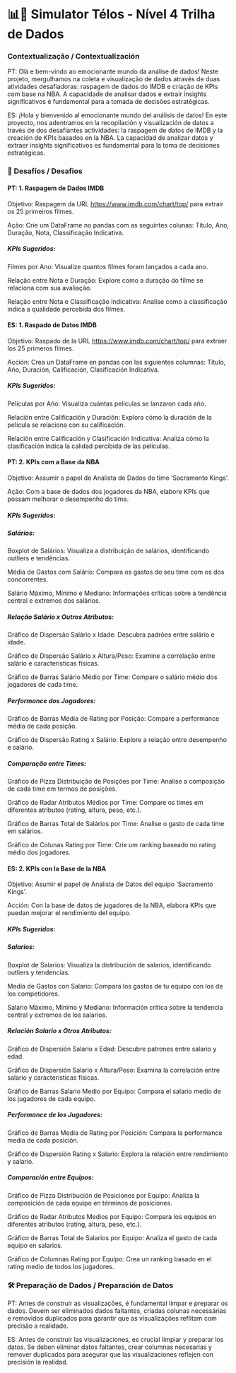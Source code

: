 # 📊🚀 Simulator Télos - Nível 4 Trilha de Dados

### Contextualização / Contextualización 

PT:
Olá e bem-vindo ao emocionante mundo da análise de dados! Neste projeto, mergulhamos na coleta e visualização de dados através de duas atividades desafiadoras: raspagem de dados do IMDB e criação de KPIs com base na NBA. A capacidade de analisar dados e extrair insights significativos é fundamental para a tomada de decisões estratégicas. 

ES:
¡Hola y bienvenido al emocionante mundo del análisis de datos! En este proyecto, nos adentramos en la recopilación y visualización de datos a través de dos desafiantes actividades: la raspagem de datos de IMDB y la creación de KPIs basados en la NBA. La capacidad de analizar datos y extraer insights significativos es fundamental para la toma de decisiones estratégicas.

###  🎯 Desafíos / Desafios

#### PT: 1. Raspagem de Dados IMDB
   
Objetivo: Raspagem da URL https://www.imdb.com/chart/top/ para extrair os 25 primeiros filmes.

Ação: Crie um DataFrame no pandas com as seguintes colunas: Título, Ano, Duração, Nota, Classificação Indicativa.

##### KPIs Sugeridos:

Filmes por Ano: Visualize quantos filmes foram lançados a cada ano.

Relação entre Nota e Duração: Explore como a duração do filme se relaciona com sua avaliação.

Relação entre Nota e Classificação Indicativa: Analise como a classificação indica a qualidade percebida dos filmes.


#### ES: 1. Raspado de Datos IMDB

Objetivo: Raspado de la URL https://www.imdb.com/chart/top/ para extraer los 25 primeros filmes.

Acción: Crea un DataFrame en pandas con las siguientes columnas: Título, Año, Duración, Calificación, Clasificación Indicativa.

##### KPIs Sugeridos:

Películas por Año: Visualiza cuántas películas se lanzaron cada año.

Relación entre Calificación y Duración: Explora cómo la duración de la película se relaciona con su calificación.

Relación entre Calificación y Clasificación Indicativa: Analiza cómo la clasificación indica la calidad percibida de las películas.


#### PT: 2. KPIs com a Base da NBA

Objetivo: Assumir o papel de Analista de Dados do time ‘Sacramento Kings’.

Ação: Com a base de dados dos jogadores da NBA, elabore KPIs que possam melhorar o desempenho do time.

##### KPIs Sugeridos:

##### Salários:

Boxplot de Salários: Visualiza a distribuição de salários, identificando outliers e tendências.

Média de Gastos com Salário: Compara os gastos do seu time com os dos concorrentes.

Salário Máximo, Mínimo e Mediano: Informações críticas sobre a tendência central e extremos dos salários.

##### Relação Salário x Outros Atributos:

Gráfico de Dispersão Salário x Idade: Descubra padrões entre salário e idade.

Gráfico de Dispersão Salário x Altura/Peso: Examine a correlação entre salário e características físicas.

Gráfico de Barras Salário Médio por Time: Compare o salário médio dos jogadores de cada time.

##### Performance dos Jogadores:

Gráfico de Barras Média de Rating por Posição: Compare a performance média de cada posição.

Gráfico de Dispersão Rating x Salário: Explore a relação entre desempenho e salário.

##### Comparação entre Times:

Gráfico de Pizza Distribuição de Posições por Time: Analise a composição de cada time em termos de posições.

Gráfico de Radar Atributos Médios por Time: Compare os times em diferentes atributos (rating, altura, peso, etc.).

Gráfico de Barras Total de Salários por Time: Analise o gasto de cada time em salários.

Gráfico de Colunas Rating por Time: Crie um ranking baseado no rating médio dos jogadores.


#### ES: 2. KPIs con la Base de la NBA

Objetivo: Asumir el papel de Analista de Datos del equipo ‘Sacramento Kings’.

Acción: Con la base de datos de jugadores de la NBA, elabora KPIs que puedan mejorar el rendimiento del equipo.

##### KPIs Sugeridos:

##### Salarios:

Boxplot de Salarios: Visualiza la distribución de salarios, identificando outliers y tendencias.

Media de Gastos con Salario: Compara los gastos de tu equipo con los de los competidores.

Salario Máximo, Mínimo y Mediano: Información crítica sobre la tendencia central y extremos de los salarios.

##### Relación Salario x Otros Atributos:

Gráfico de Dispersión Salario x Edad: Descubre patrones entre salario y edad.

Gráfico de Dispersión Salario x Altura/Peso: Examina la correlación entre salario y características físicas.

Gráfico de Barras Salario Medio por Equipo: Compara el salario medio de los jugadores de cada equipo.

##### Performance de los Jugadores:

Gráfico de Barras Media de Rating por Posición: Compara la performance media de cada posición.

Gráfico de Dispersión Rating x Salario: Explora la relación entre rendimiento y salario.

##### Comparación entre Equipos:

Gráfico de Pizza Distribución de Posiciones por Equipo: Analiza la composición de cada equipo en términos de posiciones.

Gráfico de Radar Atributos Medios por Equipo: Compara los equipos en diferentes atributos (rating, altura, peso, etc.).

Gráfico de Barras Total de Salarios por Equipo: Analiza el gasto de cada equipo en salarios.

Gráfico de Columnas Rating por Equipo: Crea un ranking basado en el rating medio de todos los jugadores.

### 🛠️  Preparação de Dados / Preparación de Datos

PT:
Antes de construir as visualizações, é fundamental limpar e preparar os dados. Devem ser eliminados dados faltantes, criadas colunas necessárias e removidos duplicados para garantir que as visualizações reflitam com precisão a realidade.

ES:
Antes de construir las visualizaciones, es crucial limpiar y preparar los datos. Se deben eliminar datos faltantes, crear columnas necesarias y remover duplicados para asegurar que las visualizaciones reflejen con precisión la realidad.


